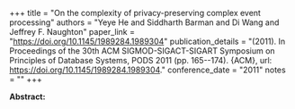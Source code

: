+++
title = "On the complexity of privacy-preserving complex event processing"
authors = "Yeye He and Siddharth Barman and Di Wang and Jeffrey F. Naughton"
paper_link = "https://doi.org/10.1145/1989284.1989304"
publication_details = "(2011). In Proceedings of the 30th ACM SIGMOD-SIGACT-SIGART Symposium on Principles of Database Systems,  PODS 2011 (pp. 165--174). {ACM}, url: <a href='https://doi.org/10.1145/1989284.1989304' target='_blank'>https://doi.org/10.1145/1989284.1989304</a>."
conference_date = "2011"
notes = ""
+++

<b>Abstract:</b>
